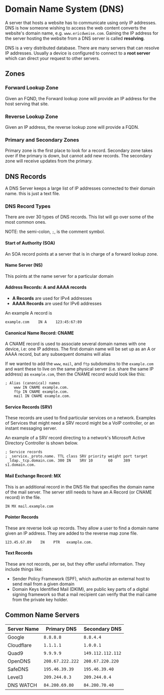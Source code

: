 # Domain Name System (DNS)

A server that hosts a website has to communicate using only IP addresses.
DNS is how someone wishing to access the web content converts the website's domain name, e.g. `www.ericdweise.com`.
Gaining the IP address for the server hosting the website from a DNS server is called **resolving**.

DNS is a very distributed database.
There are many servers that can resolve IP addresses.
Usually a device is configured to connect to a **root server** which can direct your request to other servers.





## Zones
### Forward Lookup Zone
Given an FQND, the Forward lookup zone will provide an IP address for the host serving that site.
### Reverse Lookup Zone
Given an IP address, the reverse lookup zone will provide a FQDN.

### Primary and Secondary Zones
Primary zone is the first place to look for a record.
Secondary zone takes over if the primary is down, but cannot add new records.
The secondary zone will receive updates from the primary.





## DNS Records
A DNS Server keeps a large list of IP addresses connected to their domain name.
this is just a text file.


### DNS Record Types
There are over 30 types of DNS records.
This list will go over some of the most common ones.

NOTE: the semi-colon, `;`, is the comment symbol.

#### Start of Authority (SOA)
An SOA record points at a server that is in charge of a forward lookup zone.


#### Name Server (NS)
This points at the name server for a particular domain


#### Address Records: A and AAAA records

- **A Records** are used for IPv4 addresses
- **AAAA Records** are used for IPv6 addresses

An example A record is

```
example.com    IN A    123:45:67:89
```


#### Canonical Name Record: CNAME
A CNAME record is used to associate several domain names with one device, i.e: one IP address.
The first domain name will be set up as an A or AAAA record, but any subsequent domains will alias 

If we wanted to add the `www`, `mail`, and `ftp` subdomains to the `example.com` and want these to live on the same physical server (i.e. share the same IP address) as `example.com`, then the CNAME record would look like this:

```
; Alias (canonical) names
    www IN CNAME example.com.
	ftp IN CNAME example.com.
	mail IN CNAME example.com.
```


#### Service Records (SRV)
These records are used to find particular services on a network.
Examples of Services that might need a SRV record might be a VoIP controller, or an instant messaging server.

An example of a SRV record directing to a network's Microsoft Active Directory Controller is shown below.

```
; Service records
; _service._proto.name. TTL class SRV priority weight port target
 _ldap._tcp.domain.com. 300 IN    SRV 10       60     389  s1.domain.com.
 ```
 
 
 #### Mail Exchange Record: MX
 This is an additional record in the DNS file that specifies the domain name of the mail server.
 The server still needs to have an A Record (or CNAME record) in the file.
 
 ```
 IN MX mail.example.com
 ```
 
 
#### Pointer Records
These are reverse look up records.
They allow a user to find a domain name given an IP address.
They are added to the reverse map zone file.

```
123.45.67.89    IN    PTR   example.com.
```


#### Text Records
These are not records, per se, but they offer useful information.
They include things like:
- Sender Policy Framework (SPF), which authorize an external host to send mail from a given domain
- Domain Keys Identified Mail (DKIM), are public key parts of a digital signing framework so that a mail recipient can verify that the mail came from the private key holder.





## Common Name Servers

| Server Name | Primary DNS      | Secondary DNS     |
|-------------|------------------|-------------------|
| Google      | `8.8.8.8`        | `8.8.4.4`         |
| Cloudflare  | `1.1.1.1`        | `1.0.0.1`         |
| Quad9       | `9.9.9.9`        | `149.112.112.112` |
| OpenDNS     | `208.67.222.222` | `208.67.220.220`  |
| SafeDNS     | `195.46.39.39`   | `195.46.39.40`    |
| Level3      | `209.244.0.3`    | `209.244.0.4`     |
| DNS WATCH   | `84.200.69.80`   | `84.200.70.40`    |
